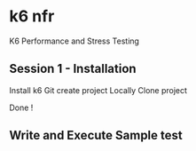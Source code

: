 # k6 nfr

K6 Performance and Stress Testing

## Session 1 - Installation

Install k6
Git create project
Locally Clone project

Done !

## Write and Execute Sample test

